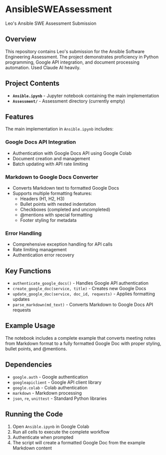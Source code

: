 # AnsibleSWEAssessment

Leo's Ansible SWE Assessment Submission

## Overview

This repository contains Leo's submission for the Ansible Software Engineering Assessment. The project demonstrates proficiency in Python programming, Google API integration, and document processing automation. Used Claude AI heavily.

## Project Contents

- **`Ansible.ipynb`** - Jupyter notebook containing the main implementation
- **`Assessment/`** - Assessment directory (currently empty)

## Features

The main implementation in `Ansible.ipynb` includes:

### Google Docs API Integration
- Authentication with Google Docs API using Google Colab
- Document creation and management
- Batch updating with API rate limiting

### Markdown to Google Docs Converter
- Converts Markdown text to formatted Google Docs
- Supports multiple formatting features:
  - Headers (H1, H2, H3)
  - Bullet points with nested indentation
  - Checkboxes (completed and uncompleted)
  - @mentions with special formatting
  - Footer styling for metadata

### Error Handling
- Comprehensive exception handling for API calls
- Rate limiting management
- Authentication error recovery

## Key Functions

- `authenticate_google_docs()` - Handles Google API authentication
- `create_google_doc(service, title)` - Creates new Google Docs
- `update_google_doc(service, doc_id, requests)` - Applies formatting updates
- `parse_markdown(md_text)` - Converts Markdown to Google Docs API requests

## Example Usage

The notebook includes a complete example that converts meeting notes from Markdown format to a fully formatted Google Doc with proper styling, bullet points, and @mentions.

## Dependencies

- `google.auth` - Google authentication
- `googleapiclient` - Google API client library
- `google.colab` - Colab authentication
- `markdown` - Markdown processing
- `json`, `re`, `unittest` - Standard Python libraries

## Running the Code

1. Open `Ansible.ipynb` in Google Colab
2. Run all cells to execute the complete workflow
3. Authenticate when prompted
4. The script will create a formatted Google Doc from the example Markdown content
